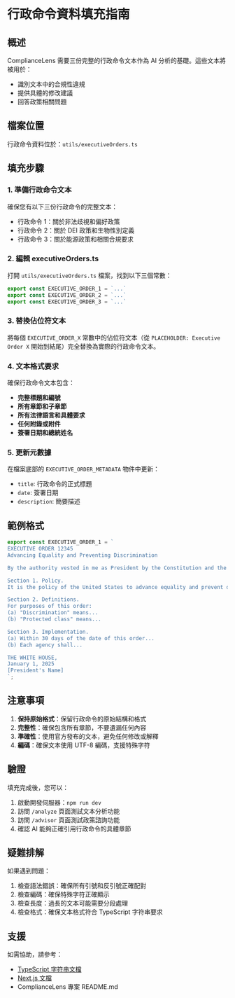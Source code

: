 # 行政命令資料填充指南

## 概述

ComplianceLens 需要三份完整的行政命令文本作為 AI 分析的基礎。這些文本將被用於：
- 識別文本中的合規性違規
- 提供具體的修改建議
- 回答政策相關問題

## 檔案位置

行政命令資料位於：`utils/executiveOrders.ts`

## 填充步驟

### 1. 準備行政命令文本

確保您有以下三份行政命令的完整文本：
- 行政命令 1：關於非法歧視和偏好政策
- 行政命令 2：關於 DEI 政策和生物性別定義
- 行政命令 3：關於能源政策和相關合規要求

### 2. 編輯 executiveOrders.ts

打開 `utils/executiveOrders.ts` 檔案，找到以下三個常數：

```typescript
export const EXECUTIVE_ORDER_1 = `...`
export const EXECUTIVE_ORDER_2 = `...`  
export const EXECUTIVE_ORDER_3 = `...`
```

### 3. 替換佔位符文本

將每個 `EXECUTIVE_ORDER_X` 常數中的佔位符文本（從 `PLACEHOLDER: Executive Order X` 開始到結尾）完全替換為實際的行政命令文本。

### 4. 文本格式要求

確保行政命令文本包含：
- **完整標題和編號**
- **所有章節和子章節**
- **所有法律語言和具體要求**
- **任何附錄或附件**
- **簽署日期和總統姓名**

### 5. 更新元數據

在檔案底部的 `EXECUTIVE_ORDER_METADATA` 物件中更新：
- `title`: 行政命令的正式標題
- `date`: 簽署日期
- `description`: 簡要描述

## 範例格式

```typescript
export const EXECUTIVE_ORDER_1 = `
EXECUTIVE ORDER 12345
Advancing Equality and Preventing Discrimination

By the authority vested in me as President by the Constitution and the laws of the United States of America, it is hereby ordered as follows:

Section 1. Policy.
It is the policy of the United States to advance equality and prevent discrimination...

Section 2. Definitions.
For purposes of this order:
(a) "Discrimination" means...
(b) "Protected class" means...

Section 3. Implementation.
(a) Within 30 days of the date of this order...
(b) Each agency shall...

THE WHITE HOUSE,
January 1, 2025
[President's Name]
`;
```

## 注意事項

1. **保持原始格式**：保留行政命令的原始結構和格式
2. **完整性**：確保包含所有章節，不要遺漏任何內容
3. **準確性**：使用官方發布的文本，避免任何修改或解釋
4. **編碼**：確保文本使用 UTF-8 編碼，支援特殊字符

## 驗證

填充完成後，您可以：
1. 啟動開發伺服器：`npm run dev`
2. 訪問 `/analyze` 頁面測試文本分析功能
3. 訪問 `/advisor` 頁面測試政策諮詢功能
4. 確認 AI 能夠正確引用行政命令的具體章節

## 疑難排解

如果遇到問題：
1. 檢查語法錯誤：確保所有引號和反引號正確配對
2. 檢查編碼：確保特殊字符正確顯示
3. 檢查長度：過長的文本可能需要分段處理
4. 檢查格式：確保文本格式符合 TypeScript 字符串要求

## 支援

如需協助，請參考：
- [TypeScript 字符串文檔](https://www.typescriptlang.org/docs/handbook/2/everyday-types.html#string)
- [Next.js 文檔](https://nextjs.org/docs)
- ComplianceLens 專案 README.md
